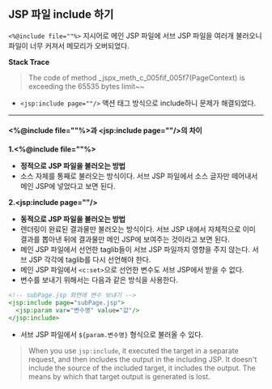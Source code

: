 ## JSP 파일 include 하기

`<%@include file=""%>` 지시어로 메인 JSP 파일에 서브 JSP 파일을 여러개 불러오니 파일이 너무 커져서 메모리가 오버되었다.

__Stack Trace__
> The code of method _jspx_meth_c_005fif_005f7(PageContext) is exceeding the 65535 bytes limit~~

- `<jsp:include page=""/>` 액션 태그 방식으로 include하니 문제가 해결되었다.
***
#### <%@include file=""%>과 <jsp:include page=""/>의 차이

**1.<%@include file=""%>**  
- **정적으로 JSP 파일을 불러오는 방법**
- 소스 자체를 통째로 불러오는 방식이다. 서브 JSP 파일에서 소스 글자만 떼어내서 메인 JSP에 넣었다고 보면 된다.

**2.<jsp:include page=""/>**
- **동적으로 JSP 파일을 불러오는 방법**
- 렌더링이 완료된 결과물만 불러오는 방식이다. 서브 JSP 내에서 자체적으로 이미 결과를 뽑아낸 뒤에 결과물만 메인 JSP에 보여주는 것이라고 보면 된다.
- 메인 JSP 파일에서 선언한 taglib들이 서브 JSP 파일까지 영향을 주지 않는다. 서브 JSP 각각에 taglib를 다시 선언해야 한다.
- 메인 JSP 파일에서 `<c:set>`으로 선언한 변수도 서브 JSP에서 받을 수 없다.
- 변수를 보내기 위해서는 다음과 같은 방식을 사용한다.
```JSP
<!-- subPage.jsp 화면에 변수 보내기 -->
<jsp:include page="subPage.jsp">
  <jsp:param var="변수명" value="값"/>
</jsp:include>
```
- 서브 JSP 파일에서 `${param.변수명}` 형식으로 불러올 수 있다.

> When you use `jsp:include`, it executed the target in a separate request, and then includes the output in the including JSP. It doesn't include the source of the included target, it includes the output. The means by which that target output is generated is lost.

